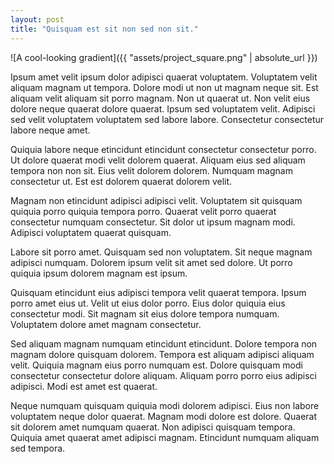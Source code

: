 ```yaml
---
layout: post
title: "Quisquam est sit non sed non sit."
---
```


![A cool-looking gradient]({{ "assets/project_square.png" | absolute_url }})

Ipsum amet velit ipsum dolor adipisci quaerat voluptatem. Voluptatem velit aliquam magnam ut tempora. Dolore modi ut non ut magnam neque sit. Est aliquam velit aliquam sit porro magnam. Non ut quaerat ut. Non velit eius dolore neque quaerat dolore quaerat. Ipsum sed voluptatem velit. Adipisci sed velit voluptatem voluptatem sed labore labore. Consectetur consectetur labore neque amet.

<!--more-->

Quiquia labore neque etincidunt etincidunt consectetur consectetur porro. Ut dolore quaerat modi velit dolorem quaerat. Aliquam eius sed aliquam tempora non non sit. Eius velit dolorem dolorem. Numquam magnam consectetur ut. Est est dolorem quaerat dolorem velit.

Magnam non etincidunt adipisci adipisci velit. Voluptatem sit quisquam quiquia porro quiquia tempora porro. Quaerat velit porro quaerat consectetur numquam consectetur. Sit dolor ut ipsum magnam modi. Adipisci voluptatem quaerat quisquam.

Labore sit porro amet. Quisquam sed non voluptatem. Sit neque magnam adipisci numquam. Dolorem ipsum velit sit amet sed dolore. Ut porro quiquia ipsum dolorem magnam est ipsum.

Quisquam etincidunt eius adipisci tempora velit quaerat tempora. Ipsum porro amet eius ut. Velit ut eius dolor porro. Eius dolor quiquia eius consectetur modi. Sit magnam sit eius dolore tempora numquam. Voluptatem dolore amet magnam consectetur.

Sed aliquam magnam numquam etincidunt etincidunt. Dolore tempora non magnam dolore quisquam dolorem. Tempora est aliquam adipisci aliquam velit. Quiquia magnam eius porro numquam est. Dolore quisquam modi consectetur consectetur dolore aliquam. Aliquam porro porro eius adipisci adipisci. Modi est amet est quaerat.

Neque numquam quisquam quiquia modi dolorem adipisci. Eius non labore voluptatem neque dolor quaerat. Magnam modi dolore est dolore. Quaerat sit dolorem amet numquam quaerat. Non adipisci quisquam tempora. Quiquia amet quaerat amet adipisci magnam. Etincidunt numquam aliquam sed tempora.